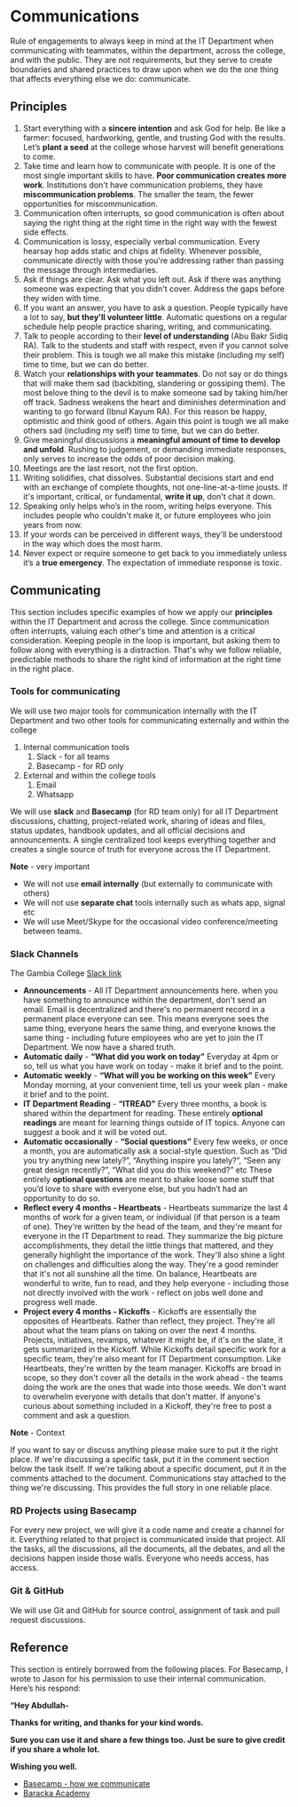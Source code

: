 # Communications

Rule of engagements to always keep in mind at the IT Department when communicating with teammates, within the department, across the college, and with the public. They are not requirements, but they serve to create boundaries and shared practices to draw upon when we do the one thing that affects everything else we do: communicate.

## Principles 

1. Start everything with a **sincere intention** and ask God for help. Be like a farmer: focused, hardworking, gentle, and trusting God with the results. Let’s **plant a seed** at the college whose harvest will benefit generations to come. 
2. Take time and learn how to communicate with people. It is one of the most single important skills to have. **Poor communication creates more work**. Institutions don't have communication problems, they have **miscommunication problems**. The smaller the team, the fewer opportunities for miscommunication.
3. Communication often interrupts, so good communication is often about saying the right thing at the right time in the right way with the fewest side effects.
4. Communication is lossy, especially verbal communication. Every hearsay hop adds static and chips at fidelity. Whenever possible, communicate directly with those you're addressing rather than passing the message through intermediaries.
5. Ask if things are clear. Ask what you left out. Ask if there was anything someone was expecting that you didn't cover. Address the gaps before they widen with time.
6. If you want an answer, you have to ask a question. People typically have a lot to say, **but they'll volunteer little**. Automatic questions on a regular schedule help people practice sharing, writing, and communicating.
7. Talk to people according to their **level of understanding** (Abu Bakr Sidiq RA). Talk to the students and staff with respect, even if you cannot solve their problem. This is tough we all make this mistake (including my self) time to time, but we can do better.
8. Watch your **relationships with your teammates**. Do not say or do things that will make them sad (backbiting, slandering or gossiping them). The most belove thing to the devil is to make someone sad by taking him/her off track. Sadness weakens the heart and diminishes determination and wanting to go forward (Ibnul Kayum RA). For this reason be happy, optimistic and think good of others. Again this point is tough we all make others sad (including my self) time to time, but we can do better.
9. Give meaningful discussions a **meaningful amount of time to develop and unfold**. Rushing to judgement, or demanding immediate responses, only serves to increase the odds of poor decision making. 
10. Meetings are the last resort, not the first option.
11. Writing solidifies, chat dissolves. Substantial decisions start and end with an exchange of complete thoughts, not one-line-at-a-time jousts. If it's important, critical, or fundamental, **write it up**, don't chat it down.
12. Speaking only helps who’s in the room, writing helps everyone. This includes people who couldn't make it, or future employees who join years from now.
13. If your words can be perceived in different ways, they'll be understood in the way which does the most harm.
14. Never expect or require someone to get back to you immediately unless it’s a **true emergency**. The expectation of immediate response is toxic.

## Communicating

This section includes specific examples of how we apply our **principles**  within the IT Department and across the college. Since communication often interrupts, valuing each other's time and attention is a critical consideration. Keeping people in the loop is important, but asking them to follow along with everything is a distraction. That's why we follow reliable, predictable methods to share the right kind of information at the right time in the right place.

### Tools for communicating

We will use two major tools for communication internally with the IT Department and two other tools for communicating externally and within the college

1. Internal communication tools
   1. Slack - for all teams
   2. Basecamp - for RD only
2. External and within the college tools
   1. Email
   2. Whatsapp

We will use **slack** and **Basecamp** (for RD team only) for all IT Department discussions, chatting, project-related work, sharing of ideas and files, status updates, handbook updates, and all official decisions and announcements. A single centralized tool keeps everything together and creates a single source of truth for everyone across the IT Department.

**Note** - very important

- We will not use **email internally** (but externally to communicate with others)
- We will not use **separate chat** tools internally such as whats app, signal etc
- We will use Meet/Skype for the occasional video conference/meeting between teams.

### Slack Channels

The Gambia College [Slack link](thegambiacollege.slack.com)

- **Announcements** - All IT Department announcements here. when you have something to announce within the department, don't send an email. Email is decentralized and there's no permanent record in a permanent place everyone can see. This means everyone sees the same thing, everyone hears the same thing, and everyone knows the same thing - including future employees who are yet to join the IT Department. We now have a shared truth.
- **Automatic daily** - **“What did you work on today”** Everyday at 4pm or so, tell us what you have work on today - make it brief and to the point.
- **Automatic weekly** - **“What will you be working on this week”** Every Monday morning, at your convenient time, tell us your week plan - make it brief and to the point.
- **IT Department Reading** - **“ITREAD”** Every three months, a book is shared within the department for reading. These entirely **optional readings** are meant for learning things outside of IT topics. Anyone can suggest a book and it will be voted out.
- **Automatic occasionally** - **“Social questions”** Every few weeks, or once a month, you are automatically ask a social-style question. Such as “Did you try anything new lately?”, “Anything inspire you lately?”, “Seen any great design recently?”, “What did you do this weekend?” etc These entirely **optional questions** are meant to shake loose some stuff that you’d love to share with everyone else, but you hadn’t had an opportunity to do so.
- **Reflect every 4 months - Heartbeats** - Heartbeats summarize the last 4 months of work for a given team, or individual (if that person is a team of one). They're written by the head of the team, and they're meant for everyone in the IT Department to read. They summarize the big picture accomplishments, they detail the little things that mattered, and they generally highlight the importance of the work. They'll also shine a light on challenges and difficulties along the way. They're a good reminder that it's not all sunshine all the time. On balance, Heartbeats are wonderful to write, fun to read, and they help everyone - including those not directly involved with the work - reflect on jobs well done and progress well made.
- **Project every 4 months - Kickoffs** - Kickoffs are essentially the opposites of Heartbeats. Rather than 
  reflect, they project. They're all about what the team plans on taking on over the next 4 months. Projects, initiatives, revamps, whatever it might be, if it's on the slate, it gets summarized in the Kickoff. While Kickoffs detail specific work for a specific team, they're also meant for IT Department consumption. Like Heartbeats, they're written by the team manager. Kickoffs are broad in scope, so they don't cover all the details in the work ahead - the teams doing the work are the ones that wade into those weeds. We don't want to overwhelm everyone with details that don't matter. If anyone's curious about something included in a Kickoff, they're free to post a comment and ask a question.

**Note** - Context

If you want to say or discuss anything please make sure to put it the right place. If we're discussing a  specific task, put it in the comment section below the task  itself. If we're talking about a specific document, put it in the  comments attached to the document. Communications stay attached to the  thing we're discussing. This provides the full story in one reliable  place.

### RD Projects using Basecamp

For every new project, we will give it a code name and create a channel for it. Everything related to that project is communicated inside that project. All the tasks, all the discussions, all the documents, all the debates, and all the decisions happen inside those walls. Everyone who needs access, has access.

### Git & GitHub

We will use Git and GitHub for source control, assignment of task and pull request discussions.

## Reference

This section is entirely borrowed from the following places. For Basecamp, I wrote to Jason for his permission to use their internal communication. Here’s his respond: 

**“Hey Abdullah-**

**Thanks for writing, and thanks for your kind words.**

**Sure you can use it and share a few things too. Just be sure to give credit if you share a whole lot.**

**Wishing you well.**

- [Basecamp - how we communicate](https://basecamp.com/guides/how-we-communicate)
- [Baracka Academy](https://barakahacademy.com/)